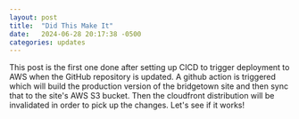 ```yaml
---
layout: post
title:  "Did This Make It"
date:   2024-06-28 20:17:38 -0500
categories: updates
---
```


This post is the first one done after setting up CICD to 
trigger deployment to AWS when the GitHub repository is 
updated. A github action is triggered which will build 
the production version of the bridgetown site and then 
sync that to the site's AWS S3 bucket. Then the 
cloudfront distribution will be invalidated in order 
to pick up the changes. Let's see if it works!
